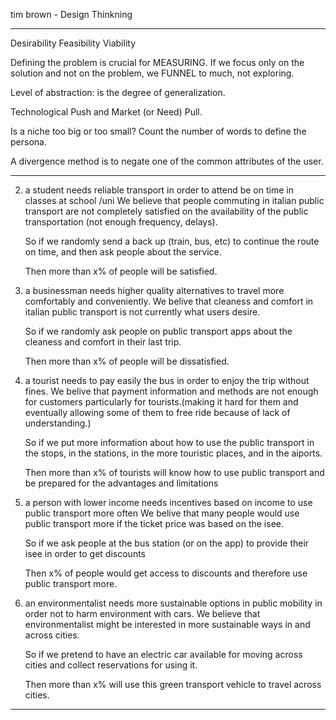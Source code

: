 tim brown - Design Thinkning

---

Desirability
Feasibility
Viability

Defining the problem is crucial for MEASURING.
If we focus only on the solution and not on the problem, we FUNNEL to much, not exploring.

Level of abstraction:  is the degree of generalization.

Technological Push and Market (or Need) Pull.

Is a niche too big or too small? Count the number of words to define the persona.

A divergence method is to negate one of the common attributes of the user.

---

2. a student needs reliable transport in order to attend be on time in classes at school /uni
	We believe that people commuting in italian public transport are not completely satisfied on the availability of the public transportation (not enough frequency, delays).
	
	So if we randomly send a back up (train, bus, etc) to continue the route on time, and then ask people about the service.
	
	Then more than x% of people will be satisfied.

4. a businessman needs higher quality alternatives to travel more comfortably and conveniently.
	We belive that cleaness and comfort in italian public transport is not currently what users desire.
	
	So if we randomly ask people on public transport apps about the cleaness and comfort in their last trip.
	
	Then more than x% of people will be dissatisfied.


1. a tourist needs to pay easily the bus in order to enjoy the trip without fines.
	We belive that payment information and methods are not enough for customers particularly for tourists.(making it hard for them and eventually allowing some of them to free ride because of lack of understanding.) 
	
	So if we put more information about how to use the public transport in the stops, in the stations, in the more touristic places, and in the aiports.
	
	Then more than x% of tourists will know how to use public transport and be prepared for the advantages and limitations

5. a person with lower income needs incentives based on income to use public transport more often
	We belive that many people would use public transport more if the ticket price was based on the isee.
	
	So if we ask people at the bus station (or on the app) to provide their isee in order to get discounts
	
	Then x% of people would get access to discounts and therefore use public transport more.


7. an environmentalist needs more sustainable options in public mobility in order not to harm environment with cars.
	We believe that environmentalist might be interested in more sustainable ways in and across cities.
	
	So if we pretend to have an electric car available for moving across cities and collect reservations for using it.
	
	Then more than x% will use this green transport vehicle to travel across cities.

---

